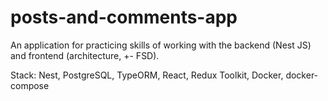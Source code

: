 # posts-and-comments-app
An application for practicing skills of working with the backend (Nest JS) and frontend (architecture, +- FSD).

Stack: Nest, PostgreSQL, TypeORM, React, Redux Toolkit, Docker, docker-compose
